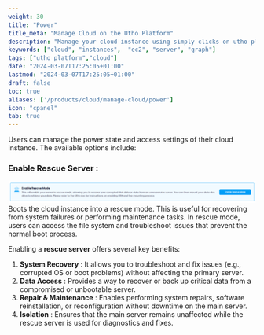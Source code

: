 ```yaml
---
weight: 30
title: "Power"
title_meta: "Manage Cloud on the Utho Platform"
description: "Manage your cloud instance using simply clicks on utho platform"
keywords: ["cloud", "instances",  "ec2", "server", "graph"]
tags: ["utho platform","cloud"]
date: "2024-03-07T17:25:05+01:00"
lastmod: "2024-03-07T17:25:05+01:00"
draft: false
toc: true
aliases: ['/products/cloud/manage-cloud/power']
icon: "cpanel"
tab: true
---
```

Users can manage the power state and access settings of their cloud instance. The available options include:

### Enable Rescue Server :

![1744089628067](image/index/1744089628067.png)Boots the cloud instance into a rescue mode. This is useful for recovering from system failures or performing maintenance tasks. In rescue mode, users can access the file system and troubleshoot issues that prevent the normal boot process.

Enabling a **rescue server** offers several key benefits:

1. **System Recovery** : It allows you to troubleshoot and fix issues (e.g., corrupted OS or boot problems) without affecting the primary server.
2. **Data Access** : Provides a way to recover or back up critical data from a compromised or unbootable server.
3. **Repair & Maintenance** : Enables performing system repairs, software reinstallation, or reconfiguration without downtime on the main server.
4. **Isolation** : Ensures that the main server remains unaffected while the rescue server is used for diagnostics and fixes.
